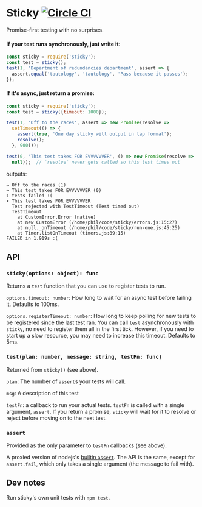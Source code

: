 # Sticky [![Circle CI](https://circleci.com/gh/openride/sticky-test.svg?style=svg&circle-token=a856c098830ab94cd2cd6d7455b3738766a74d47)](https://circleci.com/gh/openride/sticky-test)

Promise-first testing with no surprises.

#### If your test runs synchronously, just write it:

```js
const sticky = require('sticky');
const test = sticky();
test(1, 'Department of redundancies department', assert => {
  assert.equal('tautology', 'tautology', 'Pass because it passes');
});
```

#### If it's async, just return a promise:

```js
const sticky = require('sticky');
const test = sticky({timeout: 1000});

test(1, 'Off to the races', assert => new Promise(resolve =>
  setTimeout(() => {
    assert(true, 'One day sticky will output in tap format');
    resolve();
  }, 900)));

test(0, 'This test takes FOR EVVVVVVER', () => new Promise(resolve =>
  null));  // `resolve` never gets called so this test times out
```

outputs:

```
→ Off to the races (1)
→ This test takes FOR EVVVVVVER (0)
1 tests failed :(
× This test takes FOR EVVVVVVER
  Test rejected with TestTimeout (Test timed out)
  TestTimeout
    at CustomError.Error (native)
    at new CustomError (/home/phil/code/sticky/errors.js:15:27)
    at null._onTimeout (/home/phil/code/sticky/run-one.js:45:25)
    at Timer.listOnTimeout (timers.js:89:15)
FAILED in 1.919s :(
```


## API

### `sticky(options: object): func`

Returns a `test` function that you can use to register tests to run.

`options.timeout: number`: How long to wait for an async test before failing it. Defaults to 100ms.

`options.registerTimeout: number`: How long to keep polling for new tests to be registered since the last test ran. You can call `test` asynchronously with `sticky`, no need to register them all in the first tick. However, if you need to start up a slow resource, you may need to increase this timeout. Defaults to 5ms.


### `test(plan: number, message: string, testFn: func)`

Returned from `sticky()` (see above).

`plan`: The number of `assert`s your tests will call.

`msg`: A description of this test

`testFn`: a callback to run your actual tests. `testFn` is called with a single argument, `assert`. If you return a promise, `sticky` will wait for it to resolve or reject before moving on to the next test.


### `assert`

Provided as the only parameter to `testFn` callbacks (see above).

A proxied version of nodejs's [builtin `assert`](https://nodejs.org/api/all.html#all_assert). The API is the same, except for `assert.fail`, which only takes a single argument (the message to fail with).


## Dev notes

Run sticky's own unit tests with `npm test`.
